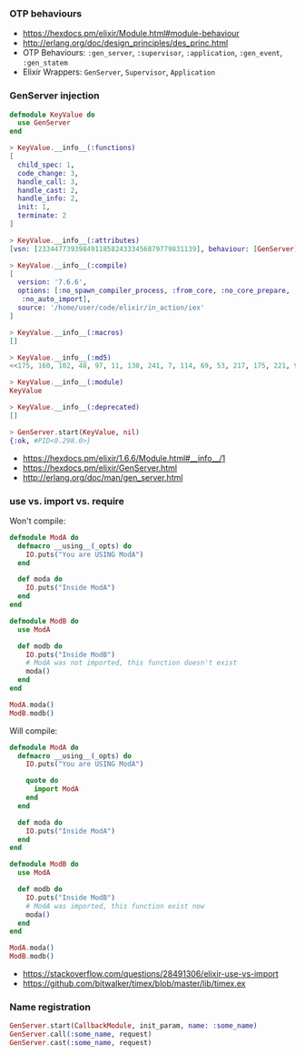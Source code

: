 ### OTP behaviours

- https://hexdocs.pm/elixir/Module.html#module-behaviour
- http://erlang.org/doc/design_principles/des_princ.html
- OTP Behaviours: `:gen_server`, `:supervisor`, `:application`, `:gen_event`, `:gen_statem`
- Elixir Wrappers: `GenServer`, `Supervisor`, `Application`

### GenServer injection

```elixir
defmodule KeyValue do
  use GenServer
end

> KeyValue.__info__(:functions)
[
  child_spec: 1,
  code_change: 3,
  handle_call: 3,
  handle_cast: 2,
  handle_info: 2,
  init: 1,
  terminate: 2
]

> KeyValue.__info__(:attributes)
[vsn: [233447739398491185824333456879779831139], behaviour: [GenServer]]

> KeyValue.__info__(:compile)
[
  version: '7.6.6',
  options: [:no_spawn_compiler_process, :from_core, :no_core_prepare,
   :no_auto_import],
  source: '/home/user/code/elixir/in_action/iex'
]

> KeyValue.__info__(:macros)
[]

> KeyValue.__info__(:md5)
<<175, 160, 102, 48, 97, 11, 130, 241, 7, 114, 69, 53, 217, 175, 221, 99>>

> KeyValue.__info__(:module)
KeyValue

> KeyValue.__info__(:deprecated)
[]

> GenServer.start(KeyValue, nil)
{:ok, #PID<0.298.0>}
```

- https://hexdocs.pm/elixir/1.6.6/Module.html#__info__/1
- https://hexdocs.pm/elixir/GenServer.html
- http://erlang.org/doc/man/gen_server.html

### use vs. import vs. require

Won't compile:

```elixir
defmodule ModA do
  defmacro __using__(_opts) do
    IO.puts("You are USING ModA")
  end

  def moda do
    IO.puts("Inside ModA")
  end
end

defmodule ModB do
  use ModA

  def modb do
    IO.puts("Inside ModB")
    # ModA was not imported, this function doesn't exist
    moda()
  end
end

ModA.moda()
ModB.modb()
```

Will compile:

```elixir
defmodule ModA do
  defmacro __using__(_opts) do
    IO.puts("You are USING ModA")

    quote do
      import ModA
    end
  end

  def moda do
    IO.puts("Inside ModA")
  end
end

defmodule ModB do
  use ModA

  def modb do
    IO.puts("Inside ModB")
    # ModA was imported, this function exist now
    moda()
  end
end

ModA.moda()
ModB.modb()
```

- https://stackoverflow.com/questions/28491306/elixir-use-vs-import
- https://github.com/bitwalker/timex/blob/master/lib/timex.ex

### Name registration

```elixir
GenServer.start(CallbackModule, init_param, name: :some_name)
GenServer.call(:some_name, request)
GenServer.cast(:some_name, request)
```

###

```elixir

```
